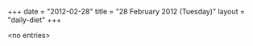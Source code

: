 +++
date = "2012-02-28"
title = "28 February 2012 (Tuesday)"
layout = "daily-diet"
+++

\<no entries\>